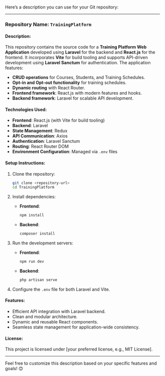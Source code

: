 Here’s a description you can use for your Git repository:

---

### **Repository Name**: `TrainingPlatform`

#### **Description**:
This repository contains the source code for a **Training Platform Web Application** developed using **Laravel** for the backend and **React.js** for the frontend. It incorporates **Vite** for build tooling and supports API-driven development using **Laravel Sanctum** for authentication. The application features:

- **CRUD operations** for Courses, Students, and Training Schedules.
- **Opt-in and Opt-out functionality** for training schedules.
- **Dynamic routing** with React Router.
- **Frontend framework**: React.js with modern features and hooks.
- **Backend framework**: Laravel for scalable API development.

#### **Technologies Used**:
- **Frontend**: React.js (with Vite for build tooling)
- **Backend**: Laravel
- **State Management**: Redux
- **API Communication**: Axios
- **Authentication**: Laravel Sanctum
- **Routing**: React Router DOM
- **Environment Configuration**: Managed via `.env` files

#### **Setup Instructions**:
1. Clone the repository:
   ```bash
   git clone <repository-url>
   cd TrainingPlatform
   ```

2. Install dependencies:
   - **Frontend**:
     ```bash
     npm install
     ```
   - **Backend**:
     ```bash
     composer install
     ```

3. Run the development servers:
   - **Frontend**:
     ```bash
     npm run dev
     ```
   - **Backend**:
     ```bash
     php artisan serve
     ```

4. Configure the `.env` file for both Laravel and Vite.

#### **Features**:
- Efficient API integration with Laravel backend.
- Clean and modular architecture.
- Dynamic and reusable React components.
- Seamless state management for application-wide consistency.

#### **License**:
This project is licensed under [your preferred license, e.g., MIT License].

---

Feel free to customize this description based on your specific features and goals! 😊
